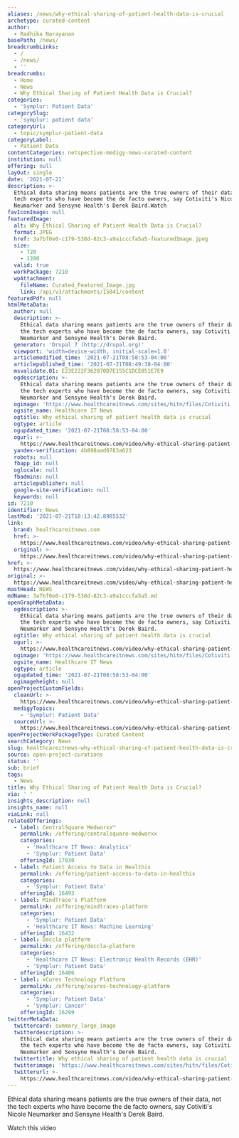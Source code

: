 ```yaml
---
aliases: /news/why-ethical-sharing-of-patient-health-data-is-crucial
archetype: curated-content
author:
  - Radhika Narayanan
basePath: /news/
breadcrumbLinks:
  - /
  - /news/
  - ''
breadcrumbs:
  - Home
  - News
  - Why Ethical Sharing of Patient Health Data is Crucial?
categories:
  - 'Symplur: Patient Data'
categorySlug:
  - 'symplur: patient data'
categoryUrl:
  - topic/symplur-patient-data
categoryLabel:
  - Patient Data
contentCategories: netspective-medigy-news-curated-content
institution: null
offering: null
layOut: single
date: '2021-07-21'
description: >-
  Ethical data sharing means patients are the true owners of their data, not the
  tech experts who have become the de facto owners, say Cotiviti's Nicole
  Neumarker and Sensyne Health's Derek Baird.Watch 
favIconImage: null
featuredImage:
  alt: Why Ethical Sharing of Patient Health Data is Crucial?
  format: JPEG
  href: 3a7bf0e0-c179-538d-82c3-a9a1cccfa5a5-featuredImage.jpeg
  size:
    - 720
    - 1280
  valid: true
  workPackage: 7210
  wpAttachment:
    fileName: Curated_Featured_Image.jpg
    link: /api/v3/attachments/15841/content
featuredPdf: null
htmlMetaData:
  author: null
  description: >-
    Ethical data sharing means patients are the true owners of their data, not
    the tech experts who have become the de facto owners, say Cotiviti's Nicole
    Neumarker and Sensyne Health's Derek Baird.
  generator: 'Drupal 7 (http://drupal.org)'
  viewport: 'width=device-width, initial-scale=1.0'
  articlemodified_time: '2021-07-21T08:58:53-04:00'
  articlepublished_time: '2021-07-21T08:49:38-04:00'
  msvalidate.01: E23E222F362070D7E155C1DCE851E7E9
  ogdescription: >-
    Ethical data sharing means patients are the true owners of their data, not
    the tech experts who have become the de facto owners, say Cotiviti's Nicole
    Neumarker and Sensyne Health's Derek Baird.
  ogimage: 'https://www.healthcareitnews.com/sites/hitn/files/Cotiviti.jpg'
  ogsite_name: Healthcare IT News
  ogtitle: Why ethical sharing of patient health data is crucial
  ogtype: article
  ogupdated_time: '2021-07-21T08:58:53-04:00'
  ogurl: >-
    https://www.healthcareitnews.com/video/why-ethical-sharing-patient-health-data-crucial
  yandex-verification: 4b898aad0783a623
  robots: null
  fbapp_id: null
  oglocale: null
  fbadmins: null
  articlepublisher: null
  google-site-verification: null
  keywords: null
id: 7210
identifier: News
lastMod: '2021-07-21T18:13:42.898553Z'
link:
  brand: healthcareitnews.com
  href: >-
    https://www.healthcareitnews.com/video/why-ethical-sharing-patient-health-data-crucial
  original: >-
    https://www.healthcareitnews.com/video/why-ethical-sharing-patient-health-data-crucial
href: >-
  https://www.healthcareitnews.com/video/why-ethical-sharing-patient-health-data-crucial
original: >-
  https://www.healthcareitnews.com/video/why-ethical-sharing-patient-health-data-crucial
mastHead: NEWS
mdName: 3a7bf0e0-c179-538d-82c3-a9a1cccfa5a5.md
openGraphMetaData:
  ogdescription: >-
    Ethical data sharing means patients are the true owners of their data, not
    the tech experts who have become the de facto owners, say Cotiviti's Nicole
    Neumarker and Sensyne Health's Derek Baird.
  ogtitle: Why ethical sharing of patient health data is crucial
  ogurl: >-
    https://www.healthcareitnews.com/video/why-ethical-sharing-patient-health-data-crucial
  ogimage: 'https://www.healthcareitnews.com/sites/hitn/files/Cotiviti.jpg'
  ogsite_name: Healthcare IT News
  ogtype: article
  ogupdated_time: '2021-07-21T08:58:53-04:00'
  ogimageheight: null
openProjectCustomFields:
  cleanUrl: >-
    https://www.healthcareitnews.com/video/why-ethical-sharing-patient-health-data-crucial
  medigyTopics:
    - 'Symplur: Patient Data'
  sourceUrl: >-
    https://www.healthcareitnews.com/video/why-ethical-sharing-patient-health-data-crucial
openProjectWorkPackageType: Curated Content
searchCategory: News
slug: healthcareitnews-why-ethical-sharing-of-patient-health-data-is-crucial
source: open-project-curations
status: ''
sub: brief
tags:
  - News
title: Why Ethical Sharing of Patient Health Data is Crucial?
via: ' '
insights_description: null
insights_name: null
viaLink: null
relatedOfferings:
  - label: CentralSquare Medworxx™
    permalink: /offering/centralsquare-medworxx
    categories:
      - 'Healthcare IT News: Analytics'
      - 'Symplur: Patient Data'
    offeringId: 17030
  - label: Patient Access to Data in Healthix
    permalink: /offering/patient-access-to-data-in-healthix
    categories:
      - 'Symplur: Patient Data'
    offeringId: 16493
  - label: MindTrace's Platform
    permalink: /offering/mindtraces-platform
    categories:
      - 'Symplur: Patient Data'
      - 'Healthcare IT News: Machine Learning'
    offeringId: 16432
  - label: Doccla platform
    permalink: /offering/doccla-platform
    categories:
      - 'Healthcare IT News: Electronic Health Records (EHR)'
      - 'Symplur: Patient Data'
    offeringId: 16406
  - label: xCures Technology Platform
    permalink: /offering/xcures-technology-platform
    categories:
      - 'Symplur: Patient Data'
      - 'Symplur: Cancer'
    offeringId: 16299
twitterMetaData:
  twittercard: summary_large_image
  twitterdescription: >-
    Ethical data sharing means patients are the true owners of their data, not
    the tech experts who have become the de facto owners, say Cotiviti's Nicole
    Neumarker and Sensyne Health's Derek Baird.
  twittertitle: Why ethical sharing of patient health data is crucial
  twitterimage: 'https://www.healthcareitnews.com/sites/hitn/files/Cotiviti.jpg'
  twitterurl: >-
    https://www.healthcareitnews.com/video/why-ethical-sharing-patient-health-data-crucial
---
```

<p>Ethical data sharing means patients are the true owners of their data, not the tech experts who have become the de facto owners, say Cotiviti's Nicole Neumarker and Sensyne Health's Derek Baird.</p><p>Watch this video</p>